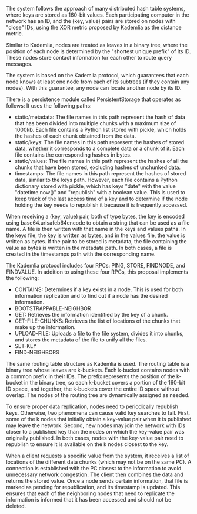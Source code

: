 The system follows the approach of many distributed hash table systems, where keys are stored as 160-bit values. Each participating computer in the network has an ID, and the (key, value) pairs are stored on nodes with "close" IDs, using the XOR metric proposed by Kademlia as the distance metric.

Similar to Kademlia, nodes are treated as leaves in a binary tree, where the position of each node is determined by the "shortest unique prefix" of its ID. These nodes store contact information for each other to route query messages.

The system is based on the Kademlia protocol, which guarantees that each node knows at least one node from each of its subtrees (if they contain any nodes). With this guarantee, any node can locate another node by its ID.

There is a persistence module called PersistentStorage that operates as follows:
It uses the following paths:

- static/metadata: The file names in this path represent the hash of data that has been divided into multiple chunks with a maximum size of 1000kb. Each file contains a Python list stored with pickle, which holds the hashes of each chunk obtained from the data.
- static/keys: The file names in this path represent the hashes of stored data, whether it corresponds to a complete data or a chunk of it. Each file contains the corresponding hashes in bytes.
- static/values: The file names in this path represent the hashes of all the chunks that have been stored, excluding hashes of unchunked data.
- timestamps: The file names in this path represent the hashes of stored data, similar to the keys path. However, each file contains a Python dictionary stored with pickle, which has keys "date" with the value "datetime.now()" and "republish" with a boolean value. This is used to keep track of the last access time of a key and to determine if the node holding the key needs to republish it because it is frequently accessed.

When receiving a (key, value) pair, both of type bytes, the key is encoded using base64.urlsafeb64encode to obtain a string that can be used as a file name. A file is then written with that name in the keys and values paths. In the keys file, the key is written as bytes, and in the values file, the value is written as bytes. If the pair to be stored is metadata, the file containing the value as bytes is written in the metadata path. In both cases, a file is created in the timestamps path with the corresponding name.

The Kademlia protocol includes four RPCs: PING, STORE, FINDNODE, and FINDVALUE. In addition to using these four RPCs, this proposal implements the following:

- CONTAINS: Determines if a key exists in a node. This is used for both information replication and to find out if a node has the desired information.
- BOOTSTRAPPABLE-NEIGHBOR
- GET: Retrieves the information identified by the key of a chunk.
- GET-FILE-CHUNKS: Retrieves the list of locations of the chunks that make up the information.
- UPLOAD-FILE: Uploads a file to the file system, divides it into chunks, and stores the metadata of the file to unify all the files.
- SET-KEY
- FIND-NEIGHBORS

The same routing table structure as Kademlia is used. The routing table is a binary tree whose leaves are k-buckets. Each k-bucket contains nodes with a common prefix in their IDs. The prefix represents the position of the k-bucket in the binary tree, so each k-bucket covers a portion of the 160-bit ID space, and together, the k-buckets cover the entire ID space without overlap. The nodes of the routing tree are dynamically assigned as needed.

To ensure proper data replication, nodes need to periodically republish keys. Otherwise, two phenomena can cause valid key searches to fail. First, some of the k nodes that initially obtain a key-value pair when it is published may leave the network. Second, new nodes may join the network with IDs closer to a published key than the nodes on which the key-value pair was originally published. In both cases, nodes with the key-value pair need to republish to ensure it is available on the k nodes closest to the key.

When a client requests a specific value from the system, it receives a list of locations of the different data chunks (which may not be on the same PC). A connection is established with the PC closest to the information to avoid unnecessary network congestion. The client then combines the data and returns the stored value. Once a node sends certain information, that file is marked as pending for republication, and its timestamp is updated. This ensures that each of the neighboring nodes that need to replicate the information is informed that it has been accessed and should not be deleted.
